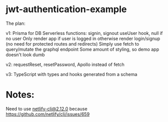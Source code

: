 # jwt-authentication-example

The plan:

v1:
Prisma for DB
Serverless functions: signin, signout
useUser hook, null if no user
Only render app if user is logged in otherwise render login/signup (no need for protected routes and redirects)
Simply use fetch to query/mutate the graphql endpoint
Some amount of styling, so demo app doesn't look dumb

v2:
requestReset, resetPassword, Apollo instead of fetch

v3:
TypeScript with types and hooks generated from a schema

# Notes:

Need to use netlify-cli@2.12.0 because https://github.com/netlify/cli/issues/659